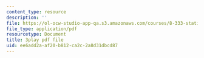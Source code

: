 ```yaml
---
content_type: resource
description: ''
file: https://ol-ocw-studio-app-qa.s3.amazonaws.com/courses/8-333-statistical-mechanics-i-statistical-mechanics-of-particles-fall-2013/ee6add2aaf20b812ca2c2a8d31dbcd87_w_I0AkvbWFc.pdf
file_type: application/pdf
resourcetype: Document
title: 3play pdf file
uid: ee6add2a-af20-b812-ca2c-2a8d31dbcd87
---
```

